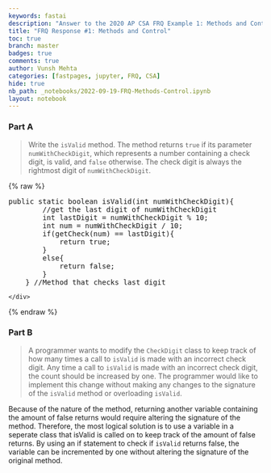 ```yaml
---
keywords: fastai
description: "Answer to the 2020 AP CSA FRQ Example 1: Methods and Control"
title: "FRQ Response #1: Methods and Control"
toc: true
branch: master
badges: true
comments: true
author: Vunsh Mehta
categories: [fastpages, jupyter, FRQ, CSA]
hide: true
nb_path: _notebooks/2022-09-19-FRQ-Methods-Control.ipynb
layout: notebook
---
```


<!--
#################################################
### THIS FILE WAS AUTOGENERATED! DO NOT EDIT! ###
#################################################
# file to edit: _notebooks/2022-09-19-FRQ-Methods-Control.ipynb
-->

<div class="container" id="notebook-container">
        
<div class="cell border-box-sizing text_cell rendered"><div class="inner_cell">
<div class="text_cell_render border-box-sizing rendered_html">
<h3 id="Part-A">Part A<a class="anchor-link" href="#Part-A"> </a></h3><blockquote><p>Write the <code>isValid</code> method. The method returns <code>true</code> if its parameter
<code>numWithCheckDigit</code>, which represents a number containing a
check digit, is valid, and <code>false</code> otherwise. The check digit is always the rightmost digit of <code>numWithCheckDigit</code>.</p>
</blockquote>

</div>
</div>
</div>
    {% raw %}
    
<div class="cell border-box-sizing code_cell rendered">
<div class="input">

<div class="inner_cell">
    <div class="input_area">
<div class=" highlight hl-python"><pre><span></span><span class="n">public</span> <span class="n">static</span> <span class="n">boolean</span> <span class="n">isValid</span><span class="p">(</span><span class="nb">int</span> <span class="n">numWithCheckDigit</span><span class="p">){</span>
        <span class="o">//</span><span class="n">get</span> <span class="n">the</span> <span class="n">last</span> <span class="n">digit</span> <span class="n">of</span> <span class="n">numWithCheckDigit</span>
        <span class="nb">int</span> <span class="n">lastDigit</span> <span class="o">=</span> <span class="n">numWithCheckDigit</span> <span class="o">%</span> <span class="mi">10</span><span class="p">;</span>
        <span class="nb">int</span> <span class="n">num</span> <span class="o">=</span> <span class="n">numWithCheckDigit</span> <span class="o">/</span> <span class="mi">10</span><span class="p">;</span>
        <span class="k">if</span><span class="p">(</span><span class="n">getCheck</span><span class="p">(</span><span class="n">num</span><span class="p">)</span> <span class="o">==</span> <span class="n">lastDigit</span><span class="p">){</span>
            <span class="k">return</span> <span class="n">true</span><span class="p">;</span>
        <span class="p">}</span>
        <span class="k">else</span><span class="p">{</span>
            <span class="k">return</span> <span class="n">false</span><span class="p">;</span>
        <span class="p">}</span>
    <span class="p">}</span> <span class="o">//</span><span class="n">Method</span> <span class="n">that</span> <span class="n">checks</span> <span class="n">last</span> <span class="n">digit</span>
</pre></div>

    </div>
</div>
</div>

</div>
    {% endraw %}

<div class="cell border-box-sizing text_cell rendered"><div class="inner_cell">
<div class="text_cell_render border-box-sizing rendered_html">
<h3 id="Part-B">Part B<a class="anchor-link" href="#Part-B"> </a></h3><blockquote><p>A programmer wants to modify the <code>CheckDigit</code> class to keep track
of how many times a call to <code>isValid</code> is made with an incorrect check
digit. Any time a call to <code>isValid</code> is made with an incorrect check
digit, the count should be increased by one. The programmer would like
to implement this change without making any changes to the signature of
the <code>isValid</code> method or overloading <code>isValid</code>.</p>
</blockquote>
<p>Because of the nature of the method, returning another variable containing the amount of false returns would require altering the signature of the method. Therefore, the most logical solution is to use a variable in a seperate class that isValid is called on to keep track of the amount of false returns. By using an if statement to check if <code>isValid</code> returns false, the variable can be incremented by one without altering the signature of the original method.</p>

</div>
</div>
</div>
</div>
 

